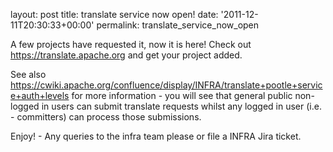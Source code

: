 
layout: post
title: translate service now open!
date: '2011-12-11T20:30:33+00:00'
permalink: translate_service_now_open

<p>

A few projects have requested it, now it is here! Check out <a href="https://translate.apache.org">https://translate.apache.org</a> and get your project added.</p>
  <p>See also <a href="https://cwiki.apache.org/confluence/display/INFRA/translate+pootle+service+auth+levels">https://cwiki.apache.org/confluence/display/INFRA/translate+pootle+service+auth+levels</a> for more information - you will see that general public non-logged in users can submit translate requests whilst any logged in user (i.e. - committers) can process those submissions.</p>
  <p>Enjoy! - Any queries to the infra team please or file a INFRA Jira ticket.</p>
